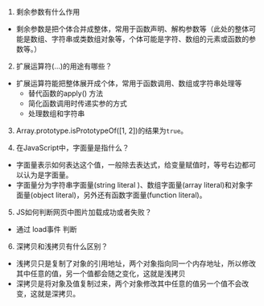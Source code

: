1. 剩余参数有什么作用
  - 剩余参数是把个体合并成整体，常用于函数声明、解构参数等（此处的整体可能是数组、字符串或类数组对象等，个体可能是字符、数组的元素或函数的参数等。）

2. 扩展运算符(...)的用途有哪些？
  - 扩展运算符能把整体展开成个体，常用于函数调用、数组或字符串处理等
    + 替代函数的apply() 方法
    + 简化函数调用时传递实参的方式
    + 处理数组和字符串

3. Array.prototype.isPrototypeOf([1, 2])的结果为`true`。

4. 在JavaScript中，字面量是指什么？
  - 字面量表示如何表达这个值，一般除去表达式，给变量赋值时，等号右边都可以认为是字面量。
  - 字面量分为字符串字面量(string literal )、数组字面量(array literal)和对象字面量(object literal)，另外还有函数字面量(function literal)。

5. JS如何判断网页中图片加载成功或者失败？
  - 通过 load事件 判断

6. 深拷贝和浅拷贝有什么区别？
  - 浅拷贝只是复制了对象的引用地址，两个对象指向同一个内存地址，所以修改其中任意的值，另一个值都会随之变化，这就是浅拷贝
  - 深拷贝是将对象及值复制过来，两个对象修改其中任意的值另一个值不会改变，这就是深拷贝。
